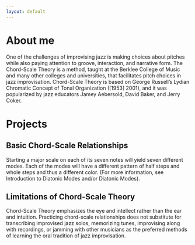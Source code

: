 ```yaml
---
layout: default
---
```


# About me

One of the challenges of improvising jazz is making choices about pitches while also paying attention to groove, interaction, and narrative form. The Chord-Scale Theory is a method, taught at the Berklee College of Music and many other colleges and universities, that facilitates pitch choices in jazz improvisation. Chord-Scale Theory is based on George Russell’s Lydian Chromatic Concept of Tonal Organization ([1953] 2001), and it was popularized by jazz educators Jamey Aebersold, David Baker, and Jerry Coker.

# Projects

## Basic Chord-Scale Relationships

Starting a major scale on each of its seven notes will yield seven different modes. Each of the modes will have a different pattern of half steps and whole steps and thus a different color. (For more information, see Introduction to Diatonic Modes and/or Diatonic Modes).

## Limitations of Chord-Scale Theory

Chord-Scale Theory emphasizes the eye and intellect rather than the ear and intuition. Practicing chord-scale relationships does not substitute for transcribing improvised jazz solos, memorizing tunes, improvising along with recordings, or jamming with other musicians as the preferred methods of learning the oral tradition of jazz improvisation.
